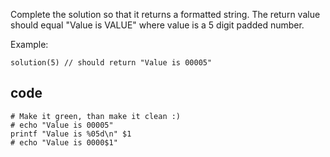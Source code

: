 Complete the solution so that it returns a formatted string. The return value should equal "Value is VALUE" where value is a 5 digit padded number.

Example:
```
solution(5) // should return "Value is 00005"
```

## code
```shell
# Make it green, than make it clean :)
# echo "Value is 00005"
printf "Value is %05d\n" $1
# echo "Value is 0000$1"
```
